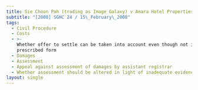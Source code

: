 ```yaml
---
title: Sie Choon Poh (trading as Image Galaxy) v Amara Hotel Properties Pte Ltd
subtitle: "[2008] SGHC 24 / 15\_February\_2008"
tags:
  - Civil Procedure
  - Costs
  - >-
    Whether offer to settle can be taken into account even though not in
    prescribed form
  - Damages
  - Assessment
  - Appeal against assessment of damages by assistant registrar
  - Whether assessment should be altered in light of inadequate evidence of loss
layout: single
---
```


